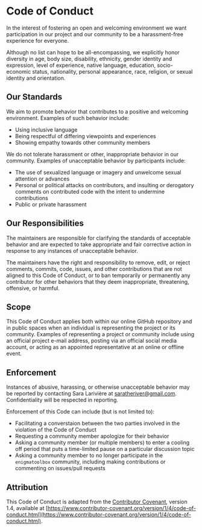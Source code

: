 # Code of Conduct

In the interest of fostering an open and welcoming environment we want participation in our project and our community to be a harassment-free experience for everyone.

Although no list can hope to be all-encompassing, we explicitly honor diversity in age, body size, disability, ethnicity, gender identity and expression, level of experience, native language, education, socio-economic status, nationality, personal appearance, race, religion, or sexual identity and orientation.

## Our Standards

We aim to promote behavior that contributes to a positive and welcoming environment.
Examples of such behavior include:

*  Using inclusive language
*  Being respectful of differing viewpoints and experiences
*  Showing empathy towards other community members

We do not tolerate harassment or other, inappropriate behavior in our community.
Examples of unacceptable behavior by participants include:

*  The use of sexualized language or imagery and unwelcome sexual attention or advances
*  Personal or political attacks on contributors, and insulting or derogatory comments on contributed code with the intent to undermine contributions
*  Public or private harassment

## Our Responsibilities

The maintainers are responsible for clarifying the standards of acceptable behavior and are expected to take appropriate and fair corrective action in response to any instances of unacceptable behavior.

The maintainers have the right and responsibility to remove, edit, or reject comments, commits, code, issues, and other contributions that are not aligned to this Code of Conduct, or to ban temporarily or permanently any contributor for other behaviors that they deem inappropriate, threatening, offensive, or harmful.

## Scope

This Code of Conduct applies both within our online GitHub repository and in public spaces when an individual is representing the project or its community.
Examples of representing a project or community include using an official project e-mail address, posting via an official social media account, or acting as an appointed representative at an online or offline event.

## Enforcement

Instances of abusive, harassing, or otherwise unacceptable behavior may be reported by contacting Sara Larivière at saratheriver@gmail.com.
Confidentiality will be respected in reporting.

Enforcement of this Code can include (but is not limited to):

*  Facilitating a converstaion between the two parties involved in the violation of the Code of Conduct
*  Requesting a community member apologize for their behavior
*  Asking a community member (or multiple members) to enter a cooling off period that puts a time-limited pause on a particular discussion topic
*  Asking a community member to no longer participate in the `enigmatoolbox` community, including making contributions or commenting on issues/pull requests

## Attribution

This Code of Conduct is adapted from the [Contributor Covenant][homepage], version 1.4,
available at [https://www.contributor-covenant.org/version/1/4/code-of-conduct.html](https://www.contributor-covenant.org/version/1/4/code-of-conduct.html).

[homepage]: https://www.contributor-covenant.org
